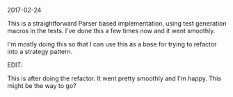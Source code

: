 2017-02-24

This is a straightforward Parser based implementation, using test generation macros
in the tests.  I've done this a few times now and it went smoothly.  

I'm mostly doing this so that I can use this as a base for trying to refactor into
a strategy pattern.  

EDIT: 

This is after doing the refactor.  It went pretty smoothly and I'm happy.  This might
be the way to go?
